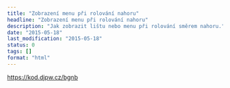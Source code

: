 ```yaml
---
title: "Zobrazení menu při rolování nahoru"
headline: "Zobrazení menu při rolování nahoru"
description: "Jak zobrazit lištu nebo menu při rolování směrem nahoru."
date: "2015-05-18"
last_modification: "2015-05-18"
status: 0
tags: []
format: "html"
---
```


https://kod.djpw.cz/bgnb
